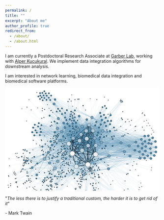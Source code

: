 ```yaml
---
permalink: /
title: ""
excerpt: "About me"
author_profile: true
redirect_from: 
  - /about/
  - /about.html
---
```


I am currently a Postdoctoral Research Associate at <a href="https://www.umassmed.edu/garberlab/">Garber Lab</a>, working with
<a href="https://profiles.umassmed.edu/display/11976488">Alper Kucukural</a>. We implement data integration algorithms for
downstream analysis. 

I am interested in network learning, biomedical data integration and biomedical software platforms.  

![Networks](/images/networks.png)

"*The less there is to justify a traditional custom, the harder it is to get rid of it*" 

\- Mark Twain
